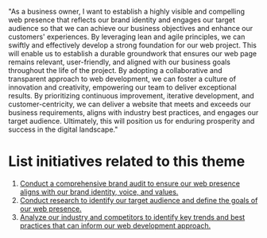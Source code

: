"As a business owner, I want to establish a highly visible and compelling web presence that reflects our brand identity and engages our target audience so that we can achieve our business objectives and enhance our customers' experiences. By leveraging lean and agile principles, we can swiftly and effectively develop a strong foundation for our web project. This will enable us to establish a durable groundwork that ensures our web page remains relevant, user-friendly, and aligned with our business goals throughout the life of the project. By adopting a collaborative and transparent approach to web development, we can foster a culture of innovation and creativity, empowering our team to deliver exceptional results. By prioritizing continuous improvement, iterative development, and customer-centricity, we can deliver a website that meets and exceeds our business requirements, aligns with industry best practices, and engages our target audience. Ultimately, this will position us for enduring prosperity and success in the digital landscape."


# List initiatives related to this theme
1. [Conduct a comprehensive brand audit to ensure our web presence aligns with our brand identity, voice, and values.](https://github.com/steveechan/mywebclass-agile-docs/blob/main/documentation/templates/theme/initiatives/initiative_template.md)
2. [Conduct research to identify our target audience and define the goals of our web presence.](documentation/templates/theme/initiatives/initiative_template2.md)
3. [Analyze our industry and competitors to identify key trends and best practices that can inform our web development approach.](documentation/templates/theme/initiatives/initiative_template3.md)
